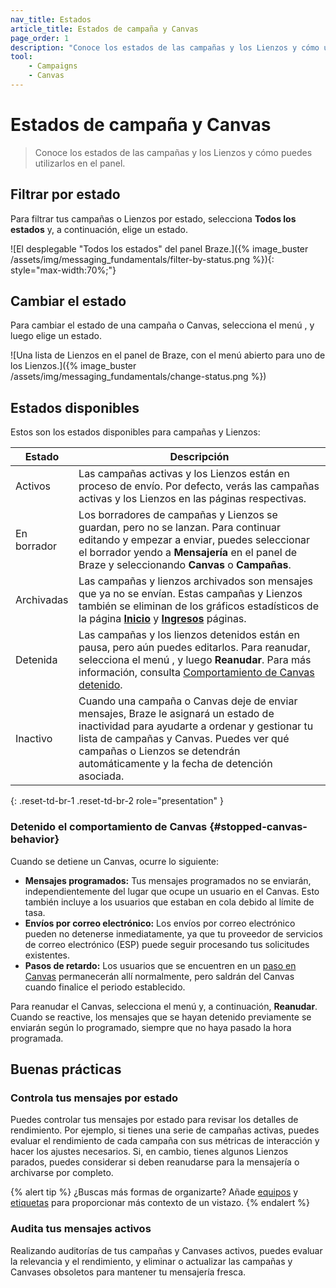 ```yaml
---
nav_title: Estados
article_title: Estados de campaña y Canvas
page_order: 1
description: "Conoce los estados de las campañas y los Lienzos y cómo utilizarlos en el panel."
tool:
    - Campaigns
    - Canvas
---
```


# Estados de campaña y Canvas

> Conoce los estados de las campañas y los Lienzos y cómo puedes utilizarlos en el panel.

## Filtrar por estado

Para filtrar tus campañas o Lienzos por estado, selecciona **Todos los estados** y, a continuación, elige un estado.

![El desplegable "Todos los estados" del panel Braze.]({% image_buster /assets/img/messaging_fundamentals/filter-by-status.png %}){: style="max-width:70%;"}

## Cambiar el estado

Para cambiar el estado de una campaña o Canvas, selecciona el menú <i class="fas fa-ellipsis-vertical"></i>, y luego elige un estado.

![Una lista de Lienzos en el panel de Braze, con el menú abierto para uno de los Lienzos.]({% image_buster /assets/img/messaging_fundamentals/change-status.png %})

## Estados disponibles

Estos son los estados disponibles para campañas y Lienzos:

| Estado | Descripción |
| --- | --- |
| Activos | Las campañas activas y los Lienzos están en proceso de envío. Por defecto, verás las campañas activas y los Lienzos en las páginas respectivas. |
| En borrador | Los borradores de campañas y Lienzos se guardan, pero no se lanzan. Para continuar editando y empezar a enviar, puedes seleccionar el borrador yendo a **Mensajería** en el panel de Braze y seleccionando **Canvas** o **Campañas**. |
| Archivadas | Las campañas y lienzos archivados son mensajes que ya no se envían. Estas campañas y Lienzos también se eliminan de los gráficos estadísticos de la página [**Inicio**]({{site.baseurl}}/user_guide/analytics/dashboard/home_dashboard) y [**Ingresos**]({{site.baseurl}}/user_guide/analytics/reporting/revenue_report) páginas.|
| Detenida | Las campañas y los lienzos detenidos están en pausa, pero aún puedes editarlos. Para reanudar, selecciona el menú <i class="fas fa-ellipsis-vertical"></i>, y luego **Reanudar**. Para más información, consulta [Comportamiento de Canvas detenido](#stopped-canvas-behavior). |
| Inactivo | Cuando una campaña o Canvas deje de enviar mensajes, Braze le asignará un estado de inactividad para ayudarte a ordenar y gestionar tu lista de campañas y Canvas. Puedes ver qué campañas o Lienzos se detendrán automáticamente y la fecha de detención asociada. |
{: .reset-td-br-1 .reset-td-br-2 role="presentation" }

### Detenido el comportamiento de Canvas {#stopped-canvas-behavior}

Cuando se detiene un Canvas, ocurre lo siguiente:

- **Mensajes programados:** Tus mensajes programados no se enviarán, independientemente del lugar que ocupe un usuario en el Canvas. Esto también incluye a los usuarios que estaban en cola debido al límite de tasa.
- **Envíos por correo electrónico:** Los envíos por correo electrónico pueden no detenerse inmediatamente, ya que tu proveedor de servicios de correo electrónico (ESP) puede seguir procesando tus solicitudes existentes.
- **Pasos de retardo:** Los usuarios que se encuentren en un [paso en Canvas]({{site.baseurl}}/user_guide/engagement_tools/canvas/canvas_components/delay_step/) permanecerán allí normalmente, pero saldrán del Canvas cuando finalice el periodo establecido.

Para reanudar el Canvas, selecciona el menú <i class="fas fa-ellipsis-vertical"></i> y, a continuación, **Reanudar**. Cuando se reactive, los mensajes que se hayan detenido previamente se enviarán según lo programado, siempre que no haya pasado la hora programada.

## Buenas prácticas

### Controla tus mensajes por estado

Puedes controlar tus mensajes por estado para revisar los detalles de rendimiento. Por ejemplo, si tienes una serie de campañas activas, puedes evaluar el rendimiento de cada campaña con sus métricas de interacción y hacer los ajustes necesarios. Si, en cambio, tienes algunos Lienzos parados, puedes considerar si deben reanudarse para la mensajería o archivarse por completo.

{% alert tip %}
¿Buscas más formas de organizarte? Añade [equipos]({{site.baseurl}}/user_guide/administrative/app_settings/manage_your_braze_users/teams) y [etiquetas]({{site.baseurl}}/user_guide/administrative/app_settings/tags) para proporcionar más contexto de un vistazo.
{% endalert %}

### Audita tus mensajes activos

Realizando auditorías de tus campañas y Canvases activos, puedes evaluar la relevancia y el rendimiento, y eliminar o actualizar las campañas y Canvases obsoletos para mantener tu mensajería fresca.
